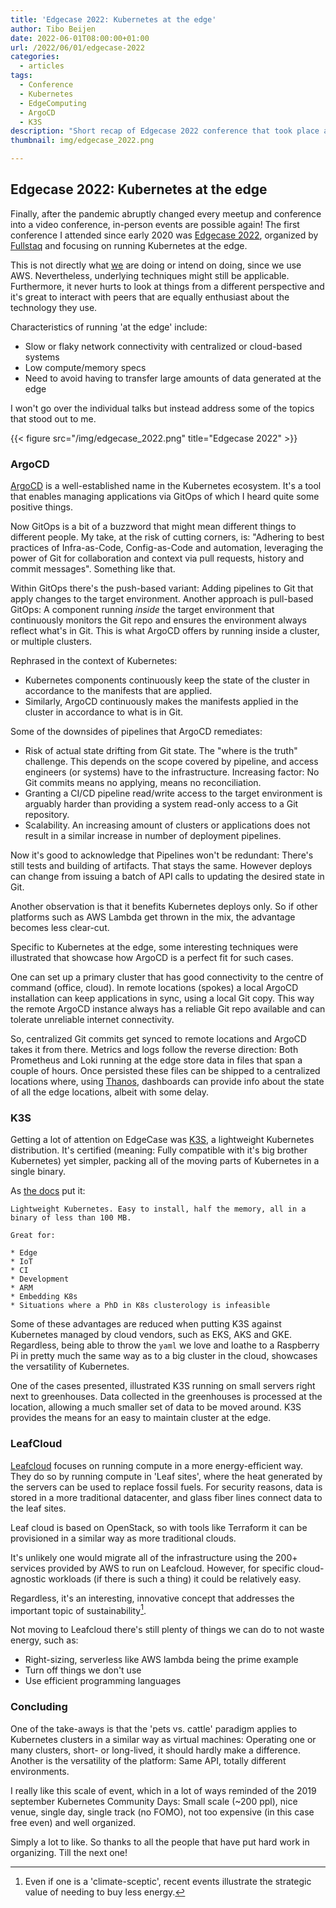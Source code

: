 ```yaml
---
title: 'Edgecase 2022: Kubernetes at the edge'
author: Tibo Beijen
date: 2022-06-01T08:00:00+01:00
url: /2022/06/01/edgecase-2022
categories:
  - articles
tags:
  - Conference
  - Kubernetes
  - EdgeComputing
  - ArgoCD
  - K3S
description: "Short recap of Edgecase 2022 conference that took place at may 24th in Utrecht NL."
thumbnail: img/edgecase_2022.png

---
```

## Edgecase 2022: Kubernetes at the edge

Finally, after the pandemic abruptly changed every meetup and conference into a video conference, in-person events are possible again! The first conference I attended since early 2020 was [Edgecase 2022](https://www.fullstaq.com/edgecase-2022), organized by [Fullstaq](https://www.fullstaq.com/) and focusing on running Kubernetes at the edge.

This is not directly what [we](https://www.nu.nl) are doing or intend on doing, since we use AWS. Nevertheless, underlying techniques might still be applicable. Furthermore, it never hurts to look at things from a different perspective and it's great to interact with peers that are equally enthusiast about the technology they use.

Characteristics of running 'at the edge' include:

* Slow or flaky network connectivity with centralized or cloud-based systems
* Low compute/memory specs
* Need to avoid having to transfer large amounts of data generated at the edge

I won't go over the individual talks but instead address some of the topics that stood out to me.

{{< figure src="/img/edgecase_2022.png" title="Edgecase 2022" >}}

### ArgoCD

[ArgoCD](https://argoproj.github.io/cd/) is a well-established name in the Kubernetes ecosystem. It's a tool that enables managing applications via GitOps of which I heard quite some positive things.

Now GitOps is a bit of a buzzword that might mean different things to different people. My take, at the risk of cutting corners, is: "Adhering to best practices of Infra-as-Code, Config-as-Code and automation, leveraging the power of Git for collaboration and context via pull requests, history and commit messages". Something like that.

Within GitOps there's the push-based variant: Adding pipelines to Git that apply changes to the target environment. Another approach is pull-based GitOps: A component running _inside_ the target environment that continuously monitors the Git repo and ensures the environment always reflect what's in Git. This is what ArgoCD offers by running inside a cluster, or multiple clusters.

Rephrased in the context of Kubernetes:
* Kubernetes components continuously keep the state of the cluster in accordance to the manifests that are applied.
* Similarly, ArgoCD continuously makes the manifests applied in the cluster in accordance to what is in Git.

Some of the downsides of pipelines that ArgoCD remediates:

* Risk of actual state drifting from Git state. The "where is the truth" challenge. This depends on the scope covered by pipeline, and access engineers (or systems) have to the infrastructure. Increasing factor: No Git commits means no applying, means no reconciliation.
* Granting a CI/CD pipeline read/write access to the target environment is arguably harder than providing a system read-only access to a Git repository.
* Scalability. An increasing amount of clusters or applications does not result in a similar increase in number of deployment pipelines.

Now it's good to acknowledge that Pipelines won't be redundant: There's still tests and building of artifacts. That stays the same. However deploys can change from issuing a batch of API calls to updating the desired state in Git. 

Another observation is that it benefits Kubernetes deploys only. So if other platforms such as AWS Lambda get thrown in the mix, the advantage becomes less clear-cut.

Specific to Kubernetes at the edge, some interesting techniques were illustrated that showcase how ArgoCD is a perfect fit for such cases.

One can set up a primary cluster that has good connectivity to the centre of command (office, cloud). In remote locations (spokes) a local ArgoCD installation can keep applications in sync, using a local Git copy. This way the remote ArgoCD instance always has a reliable Git repo available and can tolerate unreliable internet connectivity.

So, centralized Git commits get synced to remote locations and ArgoCD takes it from there. Metrics and logs follow the reverse direction: Both Prometheus and Loki running at the edge store data in files that span a couple of hours. Once persisted these files can be shipped to a centralized locations where, using [Thanos](https://thanos.io/), dashboards can provide info about the state of all the edge locations, albeit with some delay.

### K3S

Getting a lot of attention on EdgeCase was [K3S](https://k3s.io/), a lightweight Kubernetes distribution. It's certified (meaning: Fully compatible with it's big brother Kubernetes) yet simpler, packing all of the moving parts of Kubernetes in a single binary.

As [the docs](https://rancher.com/docs/k3s/latest/en/) put it:

```
Lightweight Kubernetes. Easy to install, half the memory, all in a binary of less than 100 MB.
 
Great for:
 
* Edge
* IoT
* CI
* Development
* ARM
* Embedding K8s
* Situations where a PhD in K8s clusterology is infeasible
```

Some of these advantages are reduced when putting K3S against Kubernetes managed by cloud vendors, such as EKS, AKS and GKE. Regardless, being able to throw the `yaml` we love and loathe to a Raspberry Pi in pretty much the same way as to a big cluster in the cloud, showcases the versatility of Kubernetes. 

One of the cases presented, illustrated K3S running on small servers right next to greenhouses. Data collected in the greenhouses is processed at the location, allowing a much smaller set of data to be moved around. K3S provides the means for an easy to maintain cluster at the edge.

### LeafCloud

[Leafcloud](https://www.leaf.cloud/) focuses on running compute in a more energy-efficient way. They do so by running compute in 'Leaf sites', where the heat generated by the servers can be used to replace fossil fuels. For security reasons, data is stored in a more traditional datacenter, and glass fiber lines connect data to the leaf sites.

Leaf cloud is based on OpenStack, so with tools like Terraform it can be provisioned in a similar way as more traditional clouds.

It's unlikely one would migrate all of the infrastructure using the 200+ services provided by AWS to run on Leafcloud. However, for specific cloud-agnostic workloads (if there is such a thing) it could be relatively easy.

Regardless, it's an interesting, innovative concept that addresses the important topic of sustainability[^footnote_sustainability].

Not moving to Leafcloud there's still plenty of things we can do to not waste energy, such as:

* Right-sizing, serverless like AWS lambda being the prime example
* Turn off things we don't use
* Use efficient programming languages

### Concluding

One of the take-aways is that the 'pets vs. cattle' paradigm applies to Kubernetes clusters in a similar way as virtual machines: Operating one or many clusters, short- or long-lived, it should hardly make a difference. Another is the versatility of the platform: Same API, totally different environments.

I really like this scale of event, which in a lot of ways reminded of the 2019 september Kubernetes Community Days: Small scale (~200 ppl), nice venue, single day, single track (no FOMO), not too expensive (in this case free even) and well organized.

Simply a lot to like. So thanks to all the people that have put hard work in organizing. Till the next one!

[^footnote_sustainability]: Even if one is a 'climate-sceptic', recent events illustrate the strategic value of needing to buy less energy.